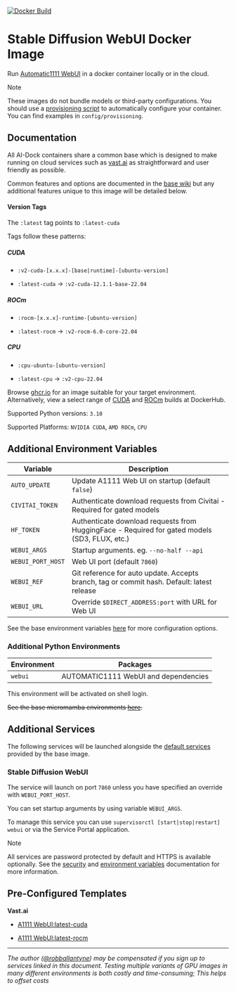 [![Docker Build](https://github.com/ai-dock/stable-diffusion-webui/actions/workflows/docker-build.yml/badge.svg)](https://github.com/ai-dock/stable-diffusion-webui/actions/workflows/docker-build.yml)

# Stable Diffusion WebUI Docker Image

Run [Automatic1111 WebUI](https://github.com/AUTOMATIC1111/stable-diffusion-webui) in a docker container locally or in the cloud.

>[!NOTE]  
>These images do not bundle models or third-party configurations. You should use a [provisioning script](https://github.com/ai-dock/base-image/wiki/4.0-Running-the-Image#provisioning-script) to automatically configure your container. You can find examples in `config/provisioning`.

## Documentation

All AI-Dock containers share a common base which is designed to make running on cloud services such as [vast.ai](https://link.ai-dock.org/vast.ai) as straightforward and user friendly as possible.

Common features and options are documented in the [base wiki](https://github.com/ai-dock/base-image/wiki) but any additional features unique to this image will be detailed below.


#### Version Tags

The `:latest` tag points to `:latest-cuda`

Tags follow these patterns:

##### _CUDA_
- `:v2-cuda-[x.x.x]-[base|runtime]-[ubuntu-version]`

- `:latest-cuda` &rarr; `:v2-cuda-12.1.1-base-22.04`

##### _ROCm_
- `:rocm-[x.x.x]-runtime-[ubuntu-version]`

- `:latest-rocm` &rarr; `:v2-rocm-6.0-core-22.04`

##### _CPU_
- `:cpu-ubuntu-[ubuntu-version]`

- `:latest-cpu` &rarr; `:v2-cpu-22.04` 

Browse [ghcr.io](https://github.com/ai-dock/stable-diffusion-webui/pkgs/container/stable-diffusion-webui) for an image suitable for your target environment. Alternatively, view a select range of [CUDA](https://hub.docker.com/r/aidockorg/stable-diffusion-webui-cuda) and [ROCm](https://hub.docker.com/r/aidockorg/stable-diffusion-webui-rocm) builds at DockerHub.

Supported Python versions: `3.10`

Supported Platforms: `NVIDIA CUDA`, `AMD ROCm`, `CPU`

## Additional Environment Variables

| Variable                 | Description |
| ------------------------ | ----------- |
| `AUTO_UPDATE`            | Update A1111 Web UI on startup (default `false`) |
| `CIVITAI_TOKEN`          | Authenticate download requests from Civitai - Required for gated models |
| `HF_TOKEN`               | Authenticate download requests from HuggingFace - Required for gated models (SD3, FLUX, etc.) |
| `WEBUI_ARGS`             | Startup arguments. eg. `--no-half --api` |
| `WEBUI_PORT_HOST`        | Web UI port (default `7860`) |
| `WEBUI_REF`              | Git reference for auto update. Accepts branch, tag or commit hash. Default: latest release |
| `WEBUI_URL`              | Override `$DIRECT_ADDRESS:port` with URL for Web UI |

See the base environment variables [here](https://github.com/ai-dock/base-image/wiki/2.0-Environment-Variables) for more configuration options.

### Additional Python Environments

| Environment    | Packages |
| -------------- | ----------------------------------------- |
| `webui`        | AUTOMATIC1111 WebUI and dependencies |

This environment will be activated on shell login.

~~See the base micromamba environments [here](https://github.com/ai-dock/base-image/wiki/1.0-Included-Software#installed-micromamba-environments).~~


## Additional Services

The following services will be launched alongside the [default services](https://github.com/ai-dock/base-image/wiki/1.0-Included-Software) provided by the base image.

### Stable Diffusion WebUI

The service will launch on port `7860` unless you have specified an override with `WEBUI_PORT_HOST`.

You can set startup arguments by using variable `WEBUI_ARGS`.

To manage this service you can use `supervisorctl [start|stop|restart] webui` or via the Service Portal application.

>[!NOTE]
>All services are password protected by default and HTTPS is available optionally. See the [security](https://github.com/ai-dock/base-image/wiki#security) and [environment variables](https://github.com/ai-dock/base-image/wiki/2.0-Environment-Variables) documentation for more information.


## Pre-Configured Templates

**Vast.​ai**

- [A1111 WebUI:latest-cuda](https://link.ai-dock.org/template-vast-sd-webui)

- [A1111 WebUI:latest-rocm](https://link.ai-dock.org/template-vast-sd-webui-rocm)

---

_The author ([@robballantyne](https://github.com/robballantyne)) may be compensated if you sign up to services linked in this document. Testing multiple variants of GPU images in many different environments is both costly and time-consuming; This helps to offset costs_